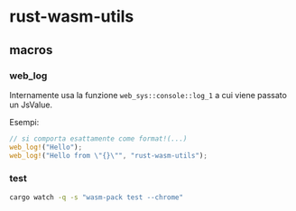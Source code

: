 # rust-wasm-utils

## macros

### web_log

Internamente usa la funzione ```web_sys::console::log_1``` a cui viene passato un JsValue.

Esempi:
```rust
// si comporta esattamente come format!(...)
web_log!("Hello");
web_log!("Hello from \"{}\"", "rust-wasm-utils");
```

### test
```bash
cargo watch -q -s "wasm-pack test --chrome"
```